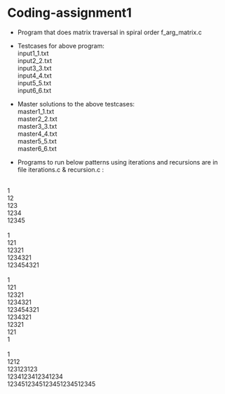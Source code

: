 # Coding-assignment1
* Program that does matrix traversal in spiral order 
  f_arg_matrix.c
* Testcases for above program:<br/>
  input1_1.txt<br/>
  input2_2.txt<br/>
  input3_3.txt<br/>
  input4_4.txt<br/>
  input5_5.txt<br/>
  input6_6.txt<br/>
* Master solutions to the above testcases:<br/>
  master1_1.txt<br/>
  master2_2.txt<br/>
  master3_3.txt<br/>
  master4_4.txt<br/>
  master5_5.txt<br/>
  master6_6.txt<br/>
  
* Programs to run below patterns using iterations and recursions are in file iterations.c & recursion.c :

<br/>
1<br/> 
12<br/>
123<br/>
1234<br/>
12345<br/>
<br/>
    1<br/>
   121<br/>
  12321<br/>
 1234321<br/>
123454321<br/>
<br/>
    1<br/>
   121<br/>
  12321<br/>
 1234321<br/>
123454321<br/>
 1234321<br/>
  12321<br/>
   121<br/>
    1<br/>
    <br/>
1<br/>
1212<br/>
123123123<br/>
1234123412341234<br/>
1234512345123451234512345<br/>
